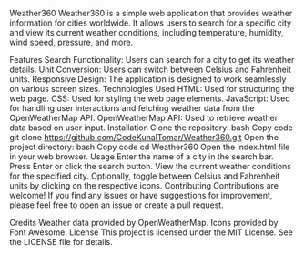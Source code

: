 Weather360
Weather360 is a simple web application that provides weather information for cities worldwide. It allows users to search for a specific city and view its current weather conditions, including temperature, humidity, wind speed, pressure, and more.

Features
Search Functionality: Users can search for a city to get its weather details.
Unit Conversion: Users can switch between Celsius and Fahrenheit units.
Responsive Design: The application is designed to work seamlessly on various screen sizes.
Technologies Used
HTML: Used for structuring the web page.
CSS: Used for styling the web page elements.
JavaScript: Used for handling user interactions and fetching weather data from the OpenWeatherMap API.
OpenWeatherMap API: Used to retrieve weather data based on user input.
Installation
Clone the repository:
bash
Copy code
git clone https://github.com/CodeKunalTomar/Weather360.git
Open the project directory:
bash
Copy code
cd Weather360
Open the index.html file in your web browser.
Usage
Enter the name of a city in the search bar.
Press Enter or click the search button.
View the current weather conditions for the specified city.
Optionally, toggle between Celsius and Fahrenheit units by clicking on the respective icons.
Contributing
Contributions are welcome! If you find any issues or have suggestions for improvement, please feel free to open an issue or create a pull request.

Credits
Weather data provided by OpenWeatherMap.
Icons provided by Font Awesome.
License
This project is licensed under the MIT License. See the LICENSE file for details.
